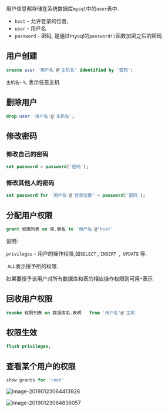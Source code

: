 

用户信息都存储在系统数据库`mysql`中的`user`表中.

- `host` - 允许登录的位置, 
- `user` -  用户名
- `password` - 密码, 是通过mysql的`password()`函数加密之后的密码



## 用户创建

```sql
create user '用户名'@'主机名' identified by '密码';
```

`主机名`- `%`, 表示任意主机

## 删除用户

```sql
drop user '用户名'@'主机名';
```

## 修改密码

### 修改自己的密码

```sql
set password = password('密码');
```

### 修改其他人的密码

```sql
set password for '用户名'@'登录位置' = password('密码');
```

## 分配用户权限

```sql
grant 权限列表 on 库.表名 to '用户名'@'host'
```

说明:

`privileges` - 用户的操作权限,如`SELECT` , `INSERT `,` UPDATE` 等.

​			 `ALL`表示授予所的权限.

如果要授予该用户对所有数据库和表的相应操作权限则可用`*`表示



## 回收用户权限

```sql
revoke 权限列表 on 数据库名.表明   from '用户名'@'主机'
```

## 权限生效

```sql
flush privileges;
```

## 查看某个用户的权限

```sql
show grants for 'root'
```



![image-20190123064413926](https://ws4.sinaimg.cn/large/006tNc79ly1fzg4pjestjj310q0kugrw.jpg)

![image-20190123064836057](https://ws2.sinaimg.cn/large/006tNc79ly1fzg4u3v0vpj312y0gk49c.jpg)





